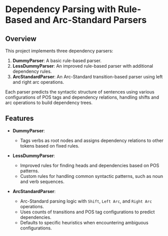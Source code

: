 # Dependency Parsing with Rule-Based and Arc-Standard Parsers

## Overview
This project implements three dependency parsers:
1. **DummyParser**: A basic rule-based parser.
2. **LessDummyParser**: An improved rule-based parser with additional dependency rules.
3. **ArcStandardParser**: An Arc-Standard transition-based parser using left and right arc operations.

Each parser predicts the syntactic structure of sentences using various configurations of POS tags and dependency relations, handling shifts and arc operations to build dependency trees.

## Features

- **DummyParser**:
  - Tags verbs as root nodes and assigns dependency relations to other tokens based on fixed rules.
  
- **LessDummyParser**:
  - Improved rules for finding heads and dependencies based on POS patterns.
  - Custom rules for handling common syntactic patterns, such as noun and verb sequences.

- **ArcStandardParser**:
  - Arc-Standard parsing logic with `Shift`, `Left Arc`, and `Right Arc` operations.
  - Uses counts of transitions and POS tag configurations to predict dependencies.
  - Defaults to specific heuristics when encountering ambiguous configurations.

